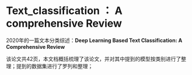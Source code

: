 # Text_classification ： A comprehensive Review
2020年的一篇文本分类综述：**Deep Learning Based Text Classification: A Comprehensive Review**

该论文共42页，本文档概括梳理了该论文，并对其中提到的模型按类别进行了整理；提到的数据集进行了罗列和整理；